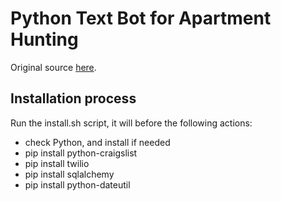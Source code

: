 # Python Text Bot for Apartment Hunting

Original source [here](https://www.dataquest.io/blog/apartment-finding-slackbot/).

## Installation process
Run the install.sh script, it will before the following actions:
* check Python, and install if needed
* pip install python-craigslist
* pip install twilio
* pip install sqlalchemy
* pip install python-dateutil

